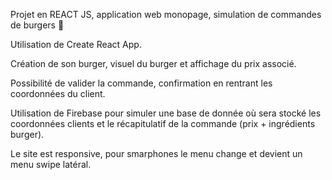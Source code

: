 Projet en REACT JS, application web monopage, simulation de commandes de burgers 🍔

Utilisation de Create React App.

Création de son burger, visuel du burger et affichage du prix associé.

Possibilité de valider la commande, confirmation en rentrant les coordonnées du client.

Utilisation de Firebase pour simuler une base de donnée où sera stocké les coordonnées clients et le récapitulatif de la commande (prix + ingrédients burger).

Le site est responsive, pour smarphones le menu change et devient un menu swipe latéral.
